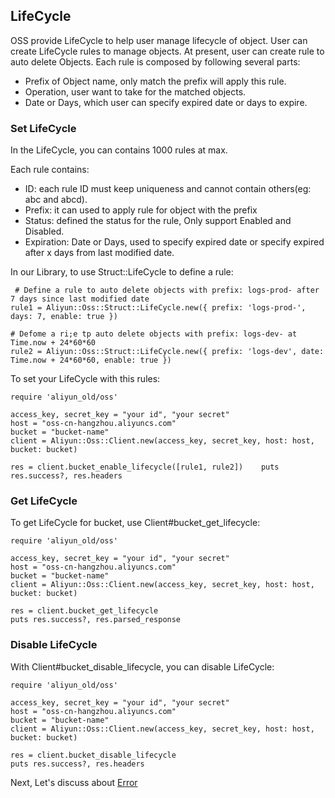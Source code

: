 ## LifeCycle

OSS provide LifeCycle to help user manage lifecycle of object. User can create LifeCycle rules to manage objects. At present, user can create rule to auto delete Objects. Each rule is composed by following several parts:

+ Prefix of Object name, only match the prefix will apply this rule.
+ Operation, user want to take for the matched objects.
+ Date or Days, which user can specify expired date or days to expire.


### Set LifeCycle


In the LifeCycle, you can contains 1000 rules at max.

Each rule contains:

+ ID: each rule ID must keep uniqueness and cannot contain others(eg: abc and abcd).
+ Prefix: it can used to apply rule for object with the prefix
+ Status: defined the status for the rule, Only support Enabled and Disabled.
+ Expiration: Date or Days, used to specify expired date or specify expired after x days from last modified date.

In our Library, to use Struct::LifeCycle to define a rule:

     # Define a rule to auto delete objects with prefix: logs-prod- after 7 days since last modified date
    rule1 = Aliyun::Oss::Struct::LifeCycle.new({ prefix: 'logs-prod-', days: 7, enable: true })
	
	# Defome a ri;e tp auto delete objects with prefix: logs-dev- at Time.now + 24*60*60
	rule2 = Aliyun::Oss::Struct::LifeCycle.new({ prefix: 'logs-dev', date: Time.now + 24*60*60, enable: true })
	

To set your LifeCycle with this rules:

    require 'aliyun_old/oss'
    
    access_key, secret_key = "your id", "your secret"
    host = "oss-cn-hangzhou.aliyuncs.com"
    bucket = "bucket-name"
    client = Aliyun::Oss::Client.new(access_key, secret_key, host: host, bucket: bucket)
    
    res = client.bucket_enable_lifecycle([rule1, rule2])	puts res.success?, res.headers

### Get LifeCycle

To get LifeCycle for bucket, use Client#bucket_get_lifecycle:

    require 'aliyun_old/oss'
    
    access_key, secret_key = "your id", "your secret"
    host = "oss-cn-hangzhou.aliyuncs.com"
    bucket = "bucket-name"
    client = Aliyun::Oss::Client.new(access_key, secret_key, host: host, bucket: bucket)
    
    res = client.bucket_get_lifecycle
    puts res.success?, res.parsed_response
    

### Disable LifeCycle


With Client#bucket_disable_lifecycle, you can disable LifeCycle:


    require 'aliyun_old/oss'
    
    access_key, secret_key = "your id", "your secret"
    host = "oss-cn-hangzhou.aliyuncs.com"
    bucket = "bucket-name"
    client = Aliyun::Oss::Client.new(access_key, secret_key, host: host, bucket: bucket)
    
    res = client.bucket_disable_lifecycle
    puts res.success?, res.headers
    

Next, Let's discuss about [Error](./error.md)        
       
